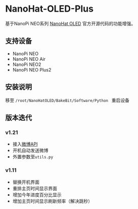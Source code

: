 # NanoHat-OLED-Plus
基于NanoPi NEO系列 [NanoHat OLED](http://wiki.friendlyarm.com/wiki/index.php/NanoHat_OLED/zh) 官方开源代码的功能增强。


## 支持设备
* NanoPi NEO
* NanoPi NEO Air
* NanoPi NEO2
* NanoPi NEO Plus2

## 安装说明
移至 ```/root/NanoHatOLED/BakeBit/Software/Python ```
重启设备


## 版本迭代
### v1.21
* 接入[微博API](https://github.com/michaelliao/sinaweibopy)
* 开机自动发送微博
* 外置参数至`utils.py`

### v1.11
* 替换开机界面
* 重排主页时间显示界面
* 增加今年进度百分比显示
* 增加主页时间显示刷新频率（解决跳秒）








[^Proj000]: 彩蛋人生

